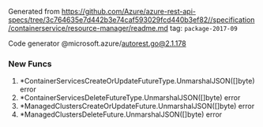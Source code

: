 Generated from https://github.com/Azure/azure-rest-api-specs/tree/3c764635e7d442b3e74caf593029fcd440b3ef82//specification/containerservice/resource-manager/readme.md tag: `package-2017-09`

Code generator @microsoft.azure/autorest.go@2.1.178


### New Funcs

1. *ContainerServicesCreateOrUpdateFutureType.UnmarshalJSON([]byte) error
1. *ContainerServicesDeleteFutureType.UnmarshalJSON([]byte) error
1. *ManagedClustersCreateOrUpdateFuture.UnmarshalJSON([]byte) error
1. *ManagedClustersDeleteFuture.UnmarshalJSON([]byte) error
